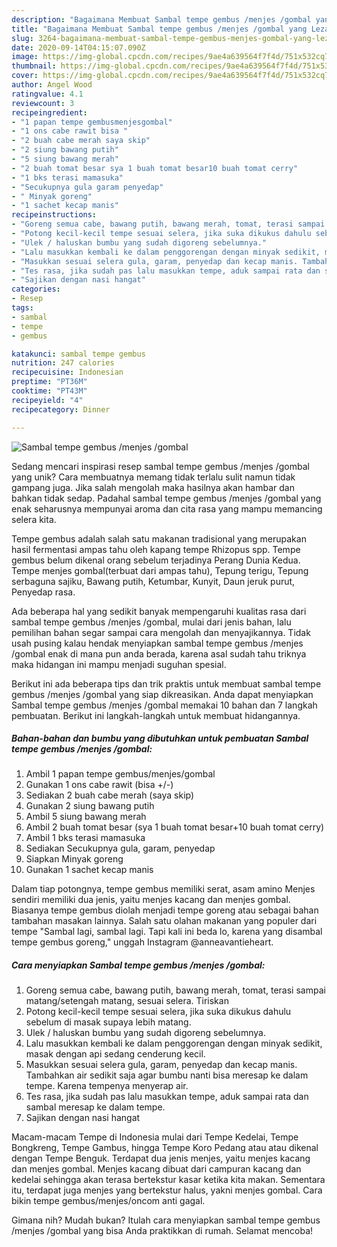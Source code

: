 ```yaml
---
description: "Bagaimana Membuat Sambal tempe gembus /menjes /gombal yang Lezat Sekali"
title: "Bagaimana Membuat Sambal tempe gembus /menjes /gombal yang Lezat Sekali"
slug: 3264-bagaimana-membuat-sambal-tempe-gembus-menjes-gombal-yang-lezat-sekali
date: 2020-09-14T04:15:07.090Z
image: https://img-global.cpcdn.com/recipes/9ae4a639564f7f4d/751x532cq70/sambal-tempe-gembus-menjes-gombal-foto-resep-utama.jpg
thumbnail: https://img-global.cpcdn.com/recipes/9ae4a639564f7f4d/751x532cq70/sambal-tempe-gembus-menjes-gombal-foto-resep-utama.jpg
cover: https://img-global.cpcdn.com/recipes/9ae4a639564f7f4d/751x532cq70/sambal-tempe-gembus-menjes-gombal-foto-resep-utama.jpg
author: Angel Wood
ratingvalue: 4.1
reviewcount: 3
recipeingredient:
- "1 papan tempe gembusmenjesgombal"
- "1 ons cabe rawit bisa "
- "2 buah cabe merah saya skip"
- "2 siung bawang putih"
- "5 siung bawang merah"
- "2 buah tomat besar sya 1 buah tomat besar10 buah tomat cerry"
- "1 bks terasi mamasuka"
- "Secukupnya gula garam penyedap"
- " Minyak goreng"
- "1 sachet kecap manis"
recipeinstructions:
- "Goreng semua cabe, bawang putih, bawang merah, tomat, terasi sampai matang/setengah matang, sesuai selera. Tiriskan"
- "Potong kecil-kecil tempe sesuai selera, jika suka dikukus dahulu sebelum di masak supaya lebih matang."
- "Ulek / haluskan bumbu yang sudah digoreng sebelumnya."
- "Lalu masukkan kembali ke dalam penggorengan dengan minyak sedikit, masak dengan api sedang cenderung kecil."
- "Masukkan sesuai selera gula, garam, penyedap dan kecap manis. Tambahkan air sedikit saja agar bumbu nanti bisa meresap ke dalam tempe. Karena tempenya menyerap air."
- "Tes rasa, jika sudah pas lalu masukkan tempe, aduk sampai rata dan sambal meresap ke dalam tempe."
- "Sajikan dengan nasi hangat"
categories:
- Resep
tags:
- sambal
- tempe
- gembus

katakunci: sambal tempe gembus 
nutrition: 247 calories
recipecuisine: Indonesian
preptime: "PT36M"
cooktime: "PT43M"
recipeyield: "4"
recipecategory: Dinner

---
```



![Sambal tempe gembus /menjes /gombal](https://img-global.cpcdn.com/recipes/9ae4a639564f7f4d/751x532cq70/sambal-tempe-gembus-menjes-gombal-foto-resep-utama.jpg)

Sedang mencari inspirasi resep sambal tempe gembus /menjes /gombal yang unik? Cara membuatnya memang tidak terlalu sulit namun tidak gampang juga. Jika salah mengolah maka hasilnya akan hambar dan bahkan tidak sedap. Padahal sambal tempe gembus /menjes /gombal yang enak seharusnya mempunyai aroma dan cita rasa yang mampu memancing selera kita.

Tempe gembus adalah salah satu makanan tradisional yang merupakan hasil fermentasi ampas tahu oleh kapang tempe Rhizopus spp. Tempe gembus belum dikenal orang sebelum terjadinya Perang Dunia Kedua. Tempe menjes gombal(terbuat dari ampas tahu), Tepung terigu, Tepung serbaguna sajiku, Bawang putih, Ketumbar, Kunyit, Daun jeruk purut, Penyedap rasa.

Ada beberapa hal yang sedikit banyak mempengaruhi kualitas rasa dari sambal tempe gembus /menjes /gombal, mulai dari jenis bahan, lalu pemilihan bahan segar sampai cara mengolah dan menyajikannya. Tidak usah pusing kalau hendak menyiapkan sambal tempe gembus /menjes /gombal enak di mana pun anda berada, karena asal sudah tahu triknya maka hidangan ini mampu menjadi suguhan spesial.


Berikut ini ada beberapa tips dan trik praktis untuk membuat sambal tempe gembus /menjes /gombal yang siap dikreasikan. Anda dapat menyiapkan Sambal tempe gembus /menjes /gombal memakai 10 bahan dan 7 langkah pembuatan. Berikut ini langkah-langkah untuk membuat hidangannya.

<!--inarticleads1-->

##### Bahan-bahan dan bumbu yang dibutuhkan untuk pembuatan Sambal tempe gembus /menjes /gombal:

1. Ambil 1 papan tempe gembus/menjes/gombal
1. Gunakan 1 ons cabe rawit (bisa +/-)
1. Sediakan 2 buah cabe merah (saya skip)
1. Gunakan 2 siung bawang putih
1. Ambil 5 siung bawang merah
1. Ambil 2 buah tomat besar (sya 1 buah tomat besar+10 buah tomat cerry)
1. Ambil 1 bks terasi mamasuka
1. Sediakan Secukupnya gula, garam, penyedap
1. Siapkan  Minyak goreng
1. Gunakan 1 sachet kecap manis


Dalam tiap potongnya, tempe gembus memiliki serat, asam amino Menjes sendiri memiliki dua jenis, yaitu menjes kacang dan menjes gombal. Biasanya tempe gembus diolah menjadi tempe goreng atau sebagai bahan tambahan masakan lainnya. Salah satu olahan makanan yang populer dari tempe &#34;Sambal lagi, sambal lagi. Tapi kali ini beda lo, karena yang disambal tempe gembus goreng,&#34; unggah Instagram @anneavantieheart. 

<!--inarticleads2-->

##### Cara menyiapkan Sambal tempe gembus /menjes /gombal:

1. Goreng semua cabe, bawang putih, bawang merah, tomat, terasi sampai matang/setengah matang, sesuai selera. Tiriskan
1. Potong kecil-kecil tempe sesuai selera, jika suka dikukus dahulu sebelum di masak supaya lebih matang.
1. Ulek / haluskan bumbu yang sudah digoreng sebelumnya.
1. Lalu masukkan kembali ke dalam penggorengan dengan minyak sedikit, masak dengan api sedang cenderung kecil.
1. Masukkan sesuai selera gula, garam, penyedap dan kecap manis. Tambahkan air sedikit saja agar bumbu nanti bisa meresap ke dalam tempe. Karena tempenya menyerap air.
1. Tes rasa, jika sudah pas lalu masukkan tempe, aduk sampai rata dan sambal meresap ke dalam tempe.
1. Sajikan dengan nasi hangat


Macam-macam Tempe di Indonesia mulai dari Tempe Kedelai, Tempe Bongkreng, Tempe Gambus, hingga Tempe Koro Pedang atau atau dikenal dengan Tempe Benguk. Terdapat dua jenis menjes, yaitu menjes kacang dan menjes gombal. Menjes kacang dibuat dari campuran kacang dan kedelai sehingga akan terasa bertekstur kasar ketika kita makan. Sementara itu, terdapat juga menjes yang bertekstur halus, yakni menjes gombal. Cara bikin tempe gembus/menjes/oncom anti gagal. 

Gimana nih? Mudah bukan? Itulah cara menyiapkan sambal tempe gembus /menjes /gombal yang bisa Anda praktikkan di rumah. Selamat mencoba!
